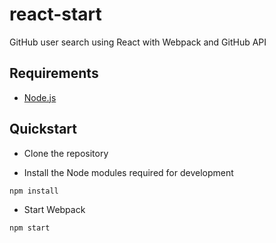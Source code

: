 # react-start
GitHub user search using React with Webpack and GitHub API

## Requirements

  * [Node.js](http://nodejs.org)

## Quickstart

  * Clone the repository

  * Install the Node modules required for development
```bash
npm install
```
  * Start Webpack
```bash
npm start
```
